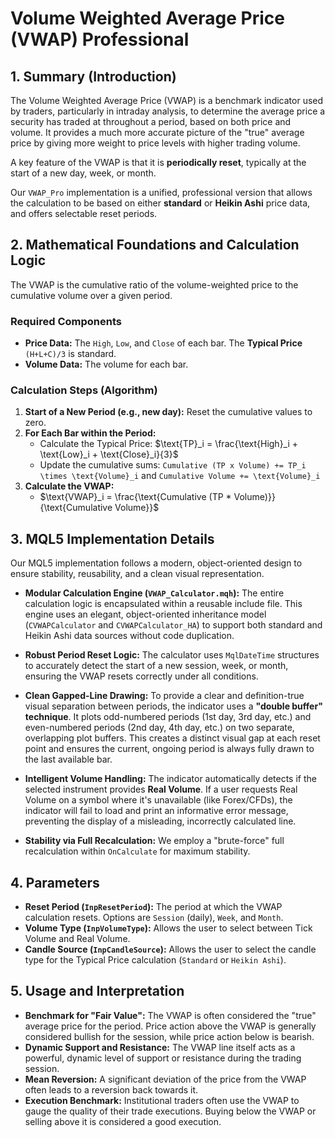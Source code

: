 # Volume Weighted Average Price (VWAP) Professional

## 1. Summary (Introduction)

The Volume Weighted Average Price (VWAP) is a benchmark indicator used by traders, particularly in intraday analysis, to determine the average price a security has traded at throughout a period, based on both price and volume. It provides a much more accurate picture of the "true" average price by giving more weight to price levels with higher trading volume.

A key feature of the VWAP is that it is **periodically reset**, typically at the start of a new day, week, or month.

Our `VWAP_Pro` implementation is a unified, professional version that allows the calculation to be based on either **standard** or **Heikin Ashi** price data, and offers selectable reset periods.

## 2. Mathematical Foundations and Calculation Logic

The VWAP is the cumulative ratio of the volume-weighted price to the cumulative volume over a given period.

### Required Components

* **Price Data:** The `High`, `Low`, and `Close` of each bar. The **Typical Price** `(H+L+C)/3` is standard.
* **Volume Data:** The volume for each bar.

### Calculation Steps (Algorithm)

1. **Start of a New Period (e.g., new day):** Reset the cumulative values to zero.
2. **For Each Bar within the Period:**
    * Calculate the Typical Price: $\text{TP}_i = \frac{\text{High}_i + \text{Low}_i + \text{Close}_i}{3}$
    * Update the cumulative sums: `Cumulative (TP x Volume) += TP_i \times \text{Volume}_i` and `Cumulative Volume += \text{Volume}_i`
3. **Calculate the VWAP:**
    * $\text{VWAP}_i = \frac{\text{Cumulative (TP * Volume)}}{\text{Cumulative Volume}}$

## 3. MQL5 Implementation Details

Our MQL5 implementation follows a modern, object-oriented design to ensure stability, reusability, and a clean visual representation.

* **Modular Calculation Engine (`VWAP_Calculator.mqh`):**
    The entire calculation logic is encapsulated within a reusable include file. This engine uses an elegant, object-oriented inheritance model (`CVWAPCalculator` and `CVWAPCalculator_HA`) to support both standard and Heikin Ashi data sources without code duplication.

* **Robust Period Reset Logic:** The calculator uses `MqlDateTime` structures to accurately detect the start of a new session, week, or month, ensuring the VWAP resets correctly under all conditions.

* **Clean Gapped-Line Drawing:** To provide a clear and definition-true visual separation between periods, the indicator uses a **"double buffer" technique**. It plots odd-numbered periods (1st day, 3rd day, etc.) and even-numbered periods (2nd day, 4th day, etc.) on two separate, overlapping plot buffers. This creates a distinct visual gap at each reset point and ensures the current, ongoing period is always fully drawn to the last available bar.

* **Intelligent Volume Handling:** The indicator automatically detects if the selected instrument provides **Real Volume**. If a user requests Real Volume on a symbol where it's unavailable (like Forex/CFDs), the indicator will fail to load and print an informative error message, preventing the display of a misleading, incorrectly calculated line.

* **Stability via Full Recalculation:** We employ a "brute-force" full recalculation within `OnCalculate` for maximum stability.

## 4. Parameters

* **Reset Period (`InpResetPeriod`):** The period at which the VWAP calculation resets. Options are `Session` (daily), `Week`, and `Month`.
* **Volume Type (`InpVolumeType`):** Allows the user to select between Tick Volume and Real Volume.
* **Candle Source (`InpCandleSource`):** Allows the user to select the candle type for the Typical Price calculation (`Standard` or `Heikin Ashi`).

## 5. Usage and Interpretation

* **Benchmark for "Fair Value":** The VWAP is often considered the "true" average price for the period. Price action above the VWAP is generally considered bullish for the session, while price action below is bearish.
* **Dynamic Support and Resistance:** The VWAP line itself acts as a powerful, dynamic level of support or resistance during the trading session.
* **Mean Reversion:** A significant deviation of the price from the VWAP often leads to a reversion back towards it.
* **Execution Benchmark:** Institutional traders often use the VWAP to gauge the quality of their trade executions. Buying below the VWAP or selling above it is considered a good execution.
